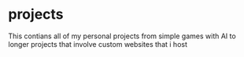 # projects
This contians all of my personal projects from simple games with AI to longer projects that involve custom websites that i host
